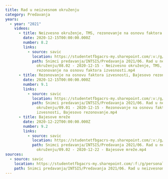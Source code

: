 ```yaml
---
title: Rad u neizvesnom okruženju
category: Predavanja
years:
  - year: "2021"
    videos:
      - title: Neizvesno okruženje, TMS, rezonovanje na osnovu faktora izvesnosti
        date: 2020-12-15T00:00:00.000Z
        number: 8.2
        links:
          - source: savic
            location: https://studentetfbgacrs-my.sharepoint.com/:v:/g/personal/sa190595d_student_etf_bg_ac_rs/EeBsT9xJ2PlNvixc2me1sRMB5FtZ0KsQu9I1TUpWafGhug
            path: Snimci predavanja/INTSIS/Predavanja 2021/06. Rad u neizvesnom
              okruženju/08.02 - 2020-12-15 - Neizvesno okruženje, TMS,
              rezonovanje na osnovu faktora izvesnosti.mp4
      - title: Rezonovanje na osnovu faktora izvesnosti, Bajesovo rezonovanje
        date: 2020-12-15T00:00:00.000Z
        number: 9.1
        links:
          - source: savic
            location: https://studentetfbgacrs-my.sharepoint.com/:v:/g/personal/sa190595d_student_etf_bg_ac_rs/Efgr8BHGxZRFvSwTzhZtf3YBfKzXbOIBG1cXE-f3bBYTBA
            path: Snimci predavanja/INTSIS/Predavanja 2021/06. Rad u neizvesnom
              okruženju/09.01 - 2020-12-15 - Rezonovanje na osnovu faktora
              izvesnosti, Bajesovo rezonovanje.mp4
      - title: Bajesove mreže
        date: 2020-12-22T00:00:00.000Z
        number: 9.2
        links:
          - source: savic
            location: https://studentetfbgacrs-my.sharepoint.com/:v:/g/personal/sa190595d_student_etf_bg_ac_rs/EfceEDpzUCtDvLbAwAp94NQBh6pNJbXFsfI_XJYFIMjTIA
            path: Snimci predavanja/INTSIS/Predavanja 2021/06. Rad u neizvesnom
              okruženju/09.02 - 2020-12-22 - Bajesove mreže.mp4
sources:
  - source: savic
    location: https://studentetfbgacrs-my.sharepoint.com/:f:/g/personal/sa190595d_student_etf_bg_ac_rs/Ek_Y-ZLaXFVHoMp1h7NlFUABQ-7r-05pcIlkA8tFaRAd-w
    path: Snimci predavanja/INTSIS/Predavanja 2021/06. Rad u neizvesnom okruženju
---
```



